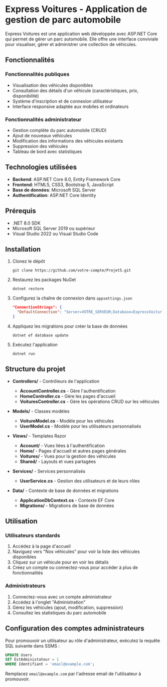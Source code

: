 # Express Voitures - Application de gestion de parc automobile

Express Voitures est une application web développée avec ASP.NET Core qui permet de gérer un parc automobile. Elle offre une interface conviviale pour visualiser, gérer et administrer une collection de véhicules.

## Fonctionnalités

### Fonctionnalités publiques
- Visualisation des véhicules disponibles
- Consultation des détails d'un véhicule (caractéristiques, prix, disponibilité)
- Système d'inscription et de connexion utilisateur
- Interface responsive adaptée aux mobiles et ordinateurs

### Fonctionnalités administrateur
- Gestion complète du parc automobile (CRUD)
- Ajout de nouveaux véhicules
- Modification des informations des véhicules existants
- Suppression des véhicules
- Tableau de bord avec statistiques

## Technologies utilisées

- **Backend**: ASP.NET Core 8.0, Entity Framework Core
- **Frontend**: HTML5, CSS3, Bootstrap 5, JavaScript
- **Base de données**: Microsoft SQL Server
- **Authentification**: ASP.NET Core Identity

## Prérequis

- .NET 8.0 SDK
- Microsoft SQL Server 2019 ou supérieur
- Visual Studio 2022 ou Visual Studio Code

## Installation

1. Clonez le dépôt
   ```
   git clone https://github.com/votre-compte/Projet5.git
   ```

2. Restaurez les packages NuGet
   ```
   dotnet restore
   ```

3. Configurez la chaîne de connexion dans `appsettings.json`
   ```json
   "ConnectionStrings": {
     "DefaultConnection": "Server=VOTRE_SERVEUR;Database=ExpressVoitures;User ID=VOTRE_UTILISATEUR;Password=VOTRE_MOT_DE_PASSE;TrustServerCertificate=True;"
   }
   ```

4. Appliquez les migrations pour créer la base de données
   ```
   dotnet ef database update
   ```

5. Exécutez l'application
   ```
   dotnet run
   ```

## Structure du projet

- **Controllers/** - Contrôleurs de l'application
  - **AccountController.cs** - Gère l'authentification
  - **HomeController.cs** - Gère les pages d'accueil
  - **VoituresController.cs** - Gère les opérations CRUD sur les véhicules

- **Models/** - Classes modèles
  - **VoitureModel.cs** - Modèle pour les véhicules
  - **UserModel.cs** - Modèle pour les utilisateurs personnalisés

- **Views/** - Templates Razor
  - **Account/** - Vues liées à l'authentification
  - **Home/** - Pages d'accueil et autres pages générales
  - **Voitures/** - Vues pour la gestion des véhicules
  - **Shared/** - Layouts et vues partagées

- **Services/** - Services personnalisés
  - **UserService.cs** - Gestion des utilisateurs et de leurs rôles

- **Data/** - Contexte de base de données et migrations
  - **ApplicationDbContext.cs** - Contexte EF Core
  - **Migrations/** - Migrations de base de données

## Utilisation

### Utilisateurs standards
1. Accédez à la page d'accueil
2. Naviguez vers "Nos véhicules" pour voir la liste des véhicules disponibles
3. Cliquez sur un véhicule pour en voir les détails
4. Créez un compte ou connectez-vous pour accéder à plus de fonctionnalités

### Administrateurs
1. Connectez-vous avec un compte administrateur
2. Accédez à l'onglet "Administration"
3. Gérez les véhicules (ajout, modification, suppression)
4. Consultez les statistiques du parc automobile

## Configuration des comptes administrateurs

Pour promouvoir un utilisateur au rôle d'administrateur, exécutez la requête SQL suivante dans SSMS :

```sql
UPDATE Users
SET EstAdministateur = 1
WHERE Identifiant = 'email@example.com';
```

Remplacez `email@example.com` par l'adresse email de l'utilisateur à promouvoir.


